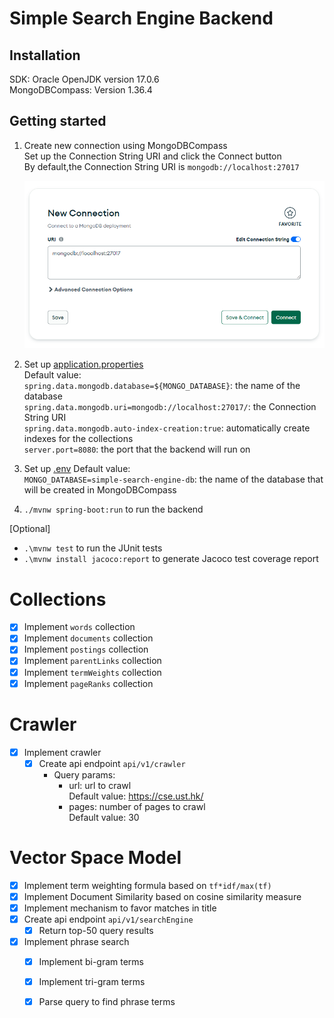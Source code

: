 # Simple Search Engine Backend

## Installation

SDK: Oracle OpenJDK version 17.0.6  
MongoDBCompass: Version 1.36.4

## Getting started

1. Create new connection using MongoDBCompass  
   Set up the Connection String URI and click the Connect button  
   By default,the Connection String URI is `mongodb://localhost:27017`

   ![MongoDBCompass new connection](imgs/MongoDBCompass.png)

2. Set up [application.properties](src/main/resources/application.properties)  
   Default value:  
   `spring.data.mongodb.database=${MONGO_DATABASE}`: the name of the database  
   `spring.data.mongodb.uri=mongodb://localhost:27017/`: the Connection String URI  
   `spring.data.mongodb.auto-index-creation:true`: automatically create indexes for the collections  
   `server.port=8080`: the port that the backend will run on

3. Set up [.env](src/main/resources/.env)
   Default value:  
   `MONGO_DATABASE=simple-search-engine-db`: the name of the database that will be created in MongoDBCompass

4. `./mvnw spring-boot:run` to run the backend

[Optional]

- `.\mvnw test` to run the JUnit tests
- `.\mvnw install jacoco:report` to generate Jacoco test coverage report

# Collections

- [X] Implement `words` collection
- [X] Implement `documents` collection
- [X] Implement `postings` collection
- [X] Implement `parentLinks` collection
- [X] Implement `termWeights` collection
- [X] Implement `pageRanks` collection

# Crawler

- [X] Implement crawler
    - [X] Create api endpoint `api/v1/crawler`
        - Query params:
            - url: url to crawl  
              Default value: https://cse.ust.hk/
            - pages: number of pages to crawl  
              Default value: 30

# Vector Space Model

- [X] Implement term weighting formula based on `tf*idf/max(tf)`
- [X] Implement Document Similarity based on cosine similarity measure
- [X] Implement mechanism to favor matches in title
- [X] Create api endpoint `api/v1/searchEngine`
    - [X] Return top-50 query results
- [X] Implement phrase search
    - [X] Implement bi-gram terms
    - [X] Implement tri-gram terms
    - [X] Parse query to find phrase terms
 